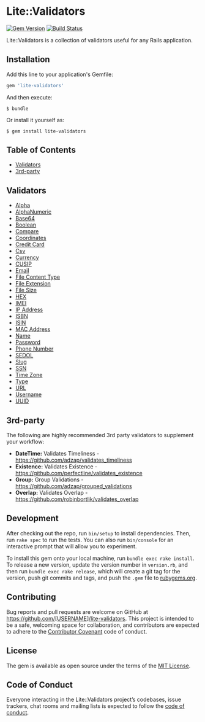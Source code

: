 # Lite::Validators

[![Gem Version](https://badge.fury.io/rb/lite-validators.svg)](http://badge.fury.io/rb/lite-validators)
[![Build Status](https://travis-ci.org/drexed/lite-validators.svg?branch=master)](https://travis-ci.org/drexed/lite-validators)

Lite::Validators is a collection of validators useful for any Rails application.

## Installation

Add this line to your application's Gemfile:

```ruby
gem 'lite-validators'
```

And then execute:

    $ bundle

Or install it yourself as:

    $ gem install lite-validators

## Table of Contents

* [Validators](#validators)
* [3rd-party](#3rd-party)

## Validators

* [Alpha](https://github.com/drexed/lite-validators/blob/master/docs/ALPHA.md)
* [AlphaNumeric](https://github.com/drexed/lite-validators/blob/master/docs/ALPHA_NUMERIC.md)
* [Base64](https://github.com/drexed/lite-validators/blob/master/docs/BASE64.md)
* [Boolean](https://github.com/drexed/lite-validators/blob/master/docs/BOOLEAN.md)
* [Compare](https://github.com/drexed/lite-validators/blob/master/docs/COMPARE.md)
* [Coordinates](https://github.com/drexed/lite-validators/blob/master/docs/COORDINATE.md)
* [Credit Card](https://github.com/drexed/lite-validators/blob/master/docs/CREDIT_CARD.md)
* [Csv](https://github.com/drexed/lite-validators/blob/master/docs/CSV.md)
* [Currency](https://github.com/drexed/lite-validators/blob/master/docs/CURRENCY.md)
* [CUSIP](https://github.com/drexed/lite-validators/blob/master/docs/CUSIP.md)
* [Email](https://github.com/drexed/lite-validators/blob/master/docs/EMAIL.md)
* [File Content Type](https://github.com/drexed/lite-validators/blob/master/docs/FILE_CONTENT_TYPE.md)
* [File Extension](https://github.com/drexed/lite-validators/blob/master/docs/FILE_EXTENSION.md)
* [File Size](https://github.com/drexed/lite-validators/blob/master/docs/FILE_SIZE.md)
* [HEX](https://github.com/drexed/lite-validators/blob/master/docs/HEX.md)
* [IMEI](https://github.com/drexed/lite-validators/blob/master/docs/IMEI.md)
* [IP Address](https://github.com/drexed/lite-validators/blob/master/docs/IP_ADDRESS.md)
* [ISBN](https://github.com/drexed/lite-validators/blob/master/docs/ISBN.md)
* [ISIN](https://github.com/drexed/lite-validators/blob/master/docs/ISIN.md)
* [MAC Address](https://github.com/drexed/lite-validators/blob/master/docs/MAC.md)
* [Name](https://github.com/drexed/lite-validators/blob/master/docs/NAME.md)
* [Password](https://github.com/drexed/lite-validators/blob/master/docs/PASSWORD.md)
* [Phone Number](https://github.com/drexed/lite-validators/blob/master/docs/PHONE_NUMBER.md)
* [SEDOL](https://github.com/drexed/lite-validators/blob/master/docs/SEDOL.md)
* [Slug](https://github.com/drexed/lite-validators/blob/master/docs/SLUG.md)
* [SSN](https://github.com/drexed/lite-validators/blob/master/docs/SSN.md)
* [Time Zone](https://github.com/drexed/lite-validators/blob/master/docs/TIME_ZONE.md)
* [Type](https://github.com/drexed/lite-validators/blob/master/docs/TYPE.md)
* [URL](https://github.com/drexed/lite-validators/blob/master/docs/URL.md)
* [Username](https://github.com/drexed/lite-validators/blob/master/docs/USERNAME.md)
* [UUID](https://github.com/drexed/lite-validators/blob/master/docs/UUID.md)

## 3rd-party

The following are highly recommended 3rd party validators to supplement your workflow:

* **DateTime:** Validates Timeliness - https://github.com/adzap/validates_timeliness
* **Existence:** Validates Existence - https://github.com/perfectline/validates_existence
* **Group:** Group Validations - https://github.com/adzap/grouped_validations
* **Overlap:** Validates Overlap - https://github.com/robinbortlik/validates_overlap

## Development

After checking out the repo, run `bin/setup` to install dependencies. Then, run `rake spec` to run the tests. You can also run `bin/console` for an interactive prompt that will allow you to experiment.

To install this gem onto your local machine, run `bundle exec rake install`. To release a new version, update the version number in `version.rb`, and then run `bundle exec rake release`, which will create a git tag for the version, push git commits and tags, and push the `.gem` file to [rubygems.org](https://rubygems.org).

## Contributing

Bug reports and pull requests are welcome on GitHub at https://github.com/[USERNAME]/lite-validators. This project is intended to be a safe, welcoming space for collaboration, and contributors are expected to adhere to the [Contributor Covenant](http://contributor-covenant.org) code of conduct.

## License

The gem is available as open source under the terms of the [MIT License](https://opensource.org/licenses/MIT).

## Code of Conduct

Everyone interacting in the Lite::Validators project’s codebases, issue trackers, chat rooms and mailing lists is expected to follow the [code of conduct](https://github.com/[USERNAME]/lite-validators/blob/master/CODE_OF_CONDUCT.md).

